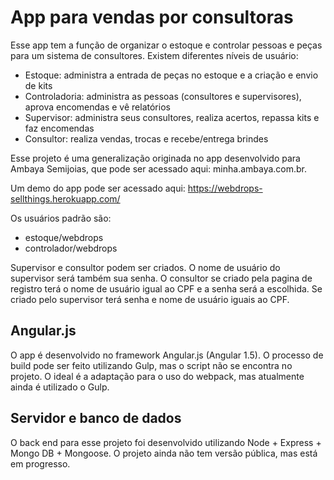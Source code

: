 # App para vendas por consultoras

Esse app tem a função de organizar o estoque e controlar pessoas e peças para um sistema de consultores.
Existem diferentes níveis de usuário:
- Estoque: administra a entrada de peças no estoque e a criação e envio de kits
- Controladoria: administra as pessoas (consultores e supervisores), aprova encomendas e vê relatórios
- Supervisor: administra seus consultores, realiza acertos, repassa kits e faz encomendas
- Consultor: realiza vendas, trocas e recebe/entrega brindes

Esse projeto é uma generalização originada no app desenvolvido para Ambaya Semijoias, que pode ser acessado aqui: minha.ambaya.com.br.

Um demo do app pode ser acessado aqui: https://webdrops-sellthings.herokuapp.com/

Os usuários padrão são: 
- estoque/webdrops
- controlador/webdrops

Supervisor e consultor podem ser criados. O nome de usuário do supervisor será também sua senha.
O consultor se criado pela pagina de registro terá o nome de usuário igual ao CPF e a senha será a escolhida.
Se criado pelo supervisor terá senha e nome de usuário iguais ao CPF.

## Angular.js

O app é desenvolvido no framework Angular.js (Angular 1.5). O processo de build pode ser feito utilizando Gulp, mas o script não se encontra no projeto. O ideal é a adaptação para o uso do webpack, mas atualmente ainda é utilizado o Gulp.

## Servidor e banco de dados
O back end para esse projeto foi desenvolvido utilizando Node + Express + Mongo DB + Mongoose. O projeto ainda não tem versão pública, mas está em progresso.